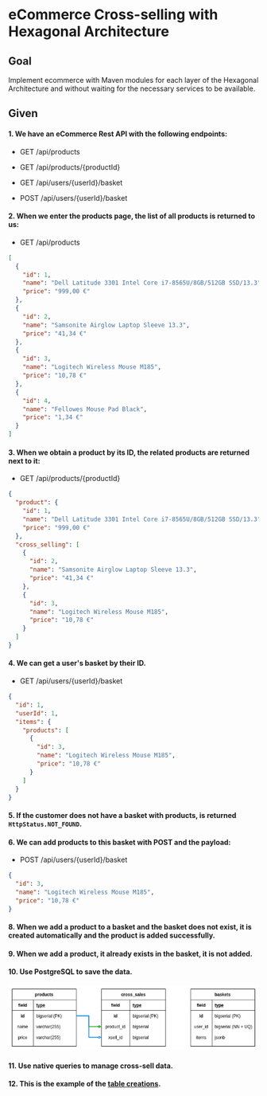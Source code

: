 # eCommerce Cross-selling with Hexagonal Architecture

## Goal

Implement ecommerce with Maven modules for each layer of the Hexagonal Architecture and without waiting for the necessary services to be available.

## Given

#### 1. We have an eCommerce Rest API with the following endpoints:

- GET /api/products

- GET /api/products/{productId}

- GET /api/users/{userId}/basket

- POST /api/users/{userId}/basket

#### 2. When we enter the products page, the list of all products is returned to us:

- GET /api/products
```json
[
  {
    "id": 1,
    "name": "Dell Latitude 3301 Intel Core i7-8565U/8GB/512GB SSD/13.3",
    "price": "999,00 €"
  },
  {
    "id": 2,
    "name": "Samsonite Airglow Laptop Sleeve 13.3",
    "price": "41,34 €"
  },
  {
    "id": 3,
    "name": "Logitech Wireless Mouse M185",
    "price": "10,78 €"
  },
  {
    "id": 4,
    "name": "Fellowes Mouse Pad Black",
    "price": "1,34 €"
  }
]
```

#### 3. When we obtain a product by its ID, the related products are returned next to it:

- GET /api/products/{productId}
```json
{
  "product": {
    "id": 1,
    "name": "Dell Latitude 3301 Intel Core i7-8565U/8GB/512GB SSD/13.3",
    "price": "999,00 €"
  },
  "cross_selling": [
    {
      "id": 2,
      "name": "Samsonite Airglow Laptop Sleeve 13.3",
      "price": "41,34 €"
    },
    {
      "id": 3,
      "name": "Logitech Wireless Mouse M185",
      "price": "10,78 €"
    }
  ]
}
```

#### 4. We can get a user's basket by their **ID**.

- GET /api/users/{userId}/basket
```json
{
  "id": 1,
  "userId": 1,
  "items": {
    "products": [
      {
        "id": 3,
        "name": "Logitech Wireless Mouse M185",
        "price": "10,78 €"
      }
    ]
  }
}
```

#### 5. If the customer does not have a basket with products, is returned `HttpStatus.NOT_FOUND`.

#### 6. We can add products to this basket with POST and the payload:

- POST /api/users/{userId}/basket
```json
{
  "id": 3,
  "name": "Logitech Wireless Mouse M185",
  "price": "10,78 €"
}
```

#### 8. When we add a product to a basket and the basket does not exist, it is created automatically and the product is added successfully.

#### 9. When we add a product, it already exists in the basket, it is not added.

#### 10. Use PostgreSQL to save the data.
![](./docs/ecommerce-cross-selling.database-schema.png "ecommerce cross-selling database chema")

#### 11. Use native queries to manage cross-sell data.

#### 12. This is the example of the [table creations](./docs/CREATE_TABLES.sql).
